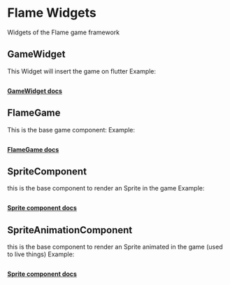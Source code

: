 # Flame Widgets
Widgets of the Flame game framework

## GameWidget
This Widget will insert the game on flutter
Example:
```dart

```
**[GameWidget docs](https://docs.flame-engine.org/latest/flame/game_widget.html)**

## FlameGame
This is the base game component:
Example:
```dart

```
**[FlameGame docs](https://docs.flame-engine.org/latest/flame/game.html)**
## SpriteComponent
this is the base component to render an Sprite in the game
Example:
```dart

```
**[Sprite component docs](https://docs.flame-engine.org/latest/flame/components.html#spritecomponent)**

## SpriteAnimationComponent
this is the base component to render an Sprite animated in the game (used to live things)
Example:
```dart

```

**[Sprite component docs](https://docs.flame-engine.org/latest/flame/components.html#spriteanimationcomponent)**
